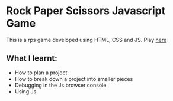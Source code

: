 # Rock Paper Scissors Javascript Game

This is a rps game developed using HTML, CSS and JS.
Play [here](https://nasir-6.github.io/rockPaperScissorsJsGame/)

## What I learnt:
- How to plan a project
- How to break down a project into smaller pieces
- Debugging in the Js browser console
- Using Js 
 